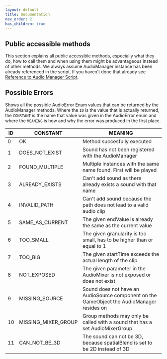 ```yaml
---
layout: default
title: Documentation
nav_order: 2
has_children: true
---
```


## Public accessible methods
This section explains all public accessible methods, especially what they do, how to call them and when using them might be advantageous instead of other methods. We always assume AudioManager instance has been already referenced in the script. If you haven't done that already see [Reference to Audio Manager Script](https://mathewhdyt.github.io/Unity-Audio-Manager/installation#reference-to-audio-manager-script).

## Possible Errors
Shows all the possible AudioError Enum values that can be returned by the AudioManager methods. Where the ```ID``` is the value that is actually returned, the ```CONSTANT``` is the name that value was given in the AudioError enum and where the ```MEANING``` is how and why the error was produced in the first place.

| **ID** | **CONSTANT**                  | **MEANING**                                                                                    |
| -------| ------------------------------| -----------------------------------------------------------------------------------------------|
| 0      | OK                            | Method succesfully executed                                                                    |
| 1      | DOES_NOT_EXIST                | Sound has not been registered with the AudioManager                                            |
| 2      | FOUND_MULTIPLE                | Multiple instances with the same name found. First will be played                              |
| 3      | ALREADY_EXISTS                | Can't add sound as there already exists a sound with that name                                 |
| 4      | INVALID_PATH                  | Can't add sound because the path does not lead to a valid audio clip                           |
| 5      | SAME_AS_CURRENT               | The given endValue is already the same as the current value                                    |
| 6      | TOO_SMALL                     | The given granularity is too small, has to be higher than or equal to 1                        |
| 7      | TOO_BIG                       | The given startTime exceeds the actual length of the clip                                      |
| 8      | NOT_EXPOSED                   | The given parameter in the AudioMixer is not exposed or does not exist                         |
| 9      | MISSING_SOURCE                | Sound does not have an AudioSource component on the GameObject the AudioManager resides on     |
| 10     | MISSING_MIXER_GROUP           | Group methods may only be called with a sound that has a set AudioMixerGroup                   |
| 11     | CAN_NOT_BE_3D                 | The sound can not be 3D, because spatialBlend is set to be 2D instead of 3D                    |
